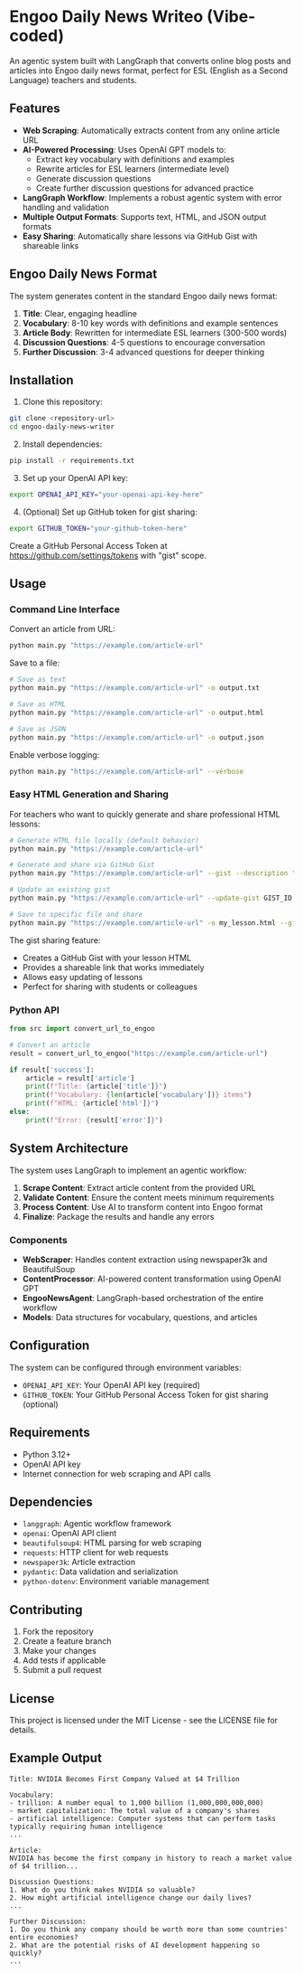 # Engoo Daily News Writeo (Vibe-coded)

An agentic system built with LangGraph that converts online blog posts and articles into Engoo daily news format, perfect for ESL (English as a Second Language) teachers and students.

## Features

- **Web Scraping**: Automatically extracts content from any online article URL
- **AI-Powered Processing**: Uses OpenAI GPT models to:
  - Extract key vocabulary with definitions and examples
  - Rewrite articles for ESL learners (intermediate level)
  - Generate discussion questions
  - Create further discussion questions for advanced practice
- **LangGraph Workflow**: Implements a robust agentic system with error handling and validation
- **Multiple Output Formats**: Supports text, HTML, and JSON output formats
- **Easy Sharing**: Automatically share lessons via GitHub Gist with shareable links

## Engoo Daily News Format

The system generates content in the standard Engoo daily news format:

1. **Title**: Clear, engaging headline
2. **Vocabulary**: 8-10 key words with definitions and example sentences
3. **Article Body**: Rewritten for intermediate ESL learners (300-500 words)
4. **Discussion Questions**: 4-5 questions to encourage conversation
5. **Further Discussion**: 3-4 advanced questions for deeper thinking

## Installation

1. Clone this repository:
```bash
git clone <repository-url>
cd engoo-daily-news-writer
```

2. Install dependencies:
```bash
pip install -r requirements.txt
```

3. Set up your OpenAI API key:
```bash
export OPENAI_API_KEY="your-openai-api-key-here"
```

4. (Optional) Set up GitHub token for gist sharing:
```bash
export GITHUB_TOKEN="your-github-token-here"
```

Create a GitHub Personal Access Token at https://github.com/settings/tokens with "gist" scope.

## Usage

### Command Line Interface

Convert an article from URL:
```bash
python main.py "https://example.com/article-url"
```

Save to a file:
```bash
# Save as text
python main.py "https://example.com/article-url" -o output.txt

# Save as HTML
python main.py "https://example.com/article-url" -o output.html

# Save as JSON
python main.py "https://example.com/article-url" -o output.json
```

Enable verbose logging:
```bash
python main.py "https://example.com/article-url" --verbose
```

### Easy HTML Generation and Sharing

For teachers who want to quickly generate and share professional HTML lessons:

```bash
# Generate HTML file locally (default behavior)
python main.py "https://example.com/article-url"

# Generate and share via GitHub Gist
python main.py "https://example.com/article-url" --gist --description "AI Ethics Lesson"

# Update an existing gist
python main.py "https://example.com/article-url" --update-gist GIST_ID

# Save to specific file and share
python main.py "https://example.com/article-url" -o my_lesson.html --gist
```

The gist sharing feature:
- Creates a GitHub Gist with your lesson HTML
- Provides a shareable link that works immediately
- Allows easy updating of lessons
- Perfect for sharing with students or colleagues

### Python API

```python
from src import convert_url_to_engoo

# Convert an article
result = convert_url_to_engoo("https://example.com/article-url")

if result['success']:
    article = result['article']
    print(f"Title: {article['title']}")
    print(f"Vocabulary: {len(article['vocabulary'])} items")
    print(f"HTML: {article['html']}")
else:
    print(f"Error: {result['error']}")
```

## System Architecture

The system uses LangGraph to implement an agentic workflow:

1. **Scrape Content**: Extract article content from the provided URL
2. **Validate Content**: Ensure the content meets minimum requirements
3. **Process Content**: Use AI to transform content into Engoo format
4. **Finalize**: Package the results and handle any errors

### Components

- **WebScraper**: Handles content extraction using newspaper3k and BeautifulSoup
- **ContentProcessor**: AI-powered content transformation using OpenAI GPT
- **EngooNewsAgent**: LangGraph-based orchestration of the entire workflow
- **Models**: Data structures for vocabulary, questions, and articles

## Configuration

The system can be configured through environment variables:

- `OPENAI_API_KEY`: Your OpenAI API key (required)
- `GITHUB_TOKEN`: Your GitHub Personal Access Token for gist sharing (optional)

## Requirements

- Python 3.12+
- OpenAI API key
- Internet connection for web scraping and API calls

## Dependencies

- `langgraph`: Agentic workflow framework
- `openai`: OpenAI API client
- `beautifulsoup4`: HTML parsing for web scraping
- `requests`: HTTP client for web requests
- `newspaper3k`: Article extraction
- `pydantic`: Data validation and serialization
- `python-dotenv`: Environment variable management

## Contributing

1. Fork the repository
2. Create a feature branch
3. Make your changes
4. Add tests if applicable
5. Submit a pull request

## License

This project is licensed under the MIT License - see the LICENSE file for details.

## Example Output

```
Title: NVIDIA Becomes First Company Valued at $4 Trillion

Vocabulary:
- trillion: A number equal to 1,000 billion (1,000,000,000,000)
- market capitalization: The total value of a company's shares
- artificial intelligence: Computer systems that can perform tasks typically requiring human intelligence
...

Article:
NVIDIA has become the first company in history to reach a market value of $4 trillion...

Discussion Questions:
1. What do you think makes NVIDIA so valuable?
2. How might artificial intelligence change our daily lives?
...

Further Discussion:
1. Do you think any company should be worth more than some countries' entire economies?
2. What are the potential risks of AI development happening so quickly?
...
```
